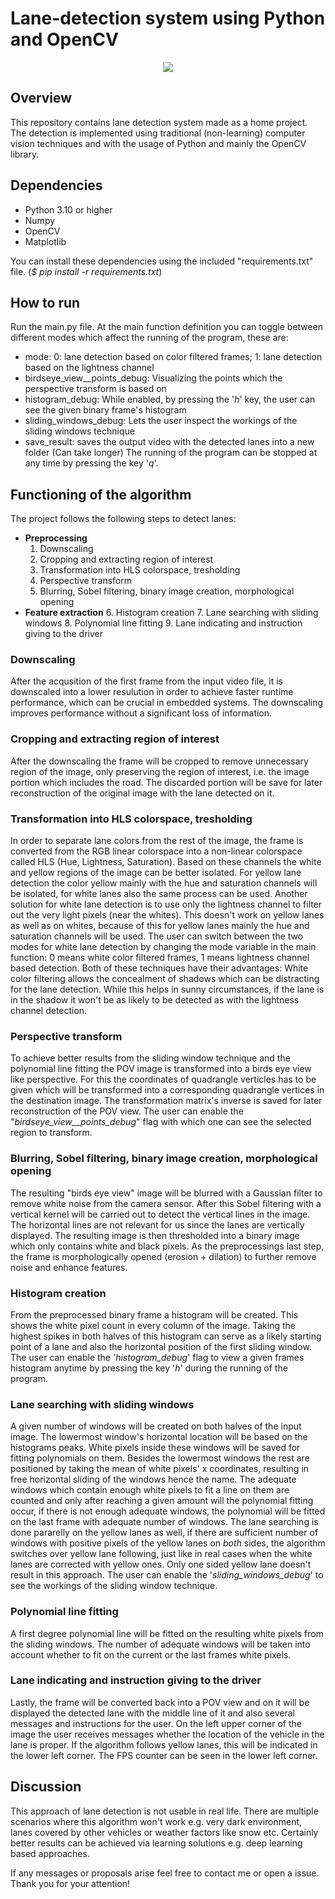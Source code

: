 # Lane-detection system using Python and OpenCV

<p align="center">
    <img src="https://user-images.githubusercontent.com/98428367/211877265-3d5878a8-62fb-41af-8cf2-2613b83a06f2.png">
</p>

## Overview
This repository contains lane detection system made as a home project. The detection is implemented using traditional (non-learning) computer vision techniques and with the usage of Python and mainly the OpenCV library.

## Dependencies

* Python 3.10 or higher
* Numpy
* OpenCV
* Matplotlib

You can install these dependencies using the included "requirements.txt" file. (*$ pip install -r requirements.txt*)

## How to run
Run the main.py file. 
At the main function definition you can toggle between different modes which affect the running of the program, these are:
* mode: 0: lane detection based on color filtered frames; 1: lane detection based on the lightness channel
* birdseye_view__points_debug: Visualizing the points which the perspective transform is based on
* histogram_debug: While enabled, by pressing the '*h*' key, the user can see the given binary frame's histogram
* sliding_windows_debug: Lets the user inspect the workings of the sliding windows technique
* save_result: saves the output video with the detected lanes into a new folder (Can take longer)
The running of the program can be stopped at any time by pressing the key '*q*'.

## Functioning of the algorithm
The project follows the following steps to detect lanes:
* **Preprocessing**
    1. Downscaling
    2. Cropping and extracting region of interest
    3. Transformation into HLS colorspace, tresholding
    4. Perspective transform
    5. Blurring, Sobel filtering, binary image creation, morphological opening
* **Feature extraction**
    6. Histogram creation
    7. Lane searching with sliding windows
    8. Polynomial line fitting
    9. Lane indicating and instruction giving to the driver

### Downscaling
After the acqusition of the first frame from the input video file, it is downscaled into a lower resulution in order to achieve faster runtime performance, which can be crucial in embedded systems. The downscaling improves performance without a significant loss of information.

### Cropping and extracting region of interest
After the downscaling the frame will be cropped to remove unnecessary region of the image, only preserving the region of interest, i.e. the image portion which includes the road. The discarded portion will be save for later reconstruction of the original image with the lane detected on it.

### Transformation into HLS colorspace, tresholding
In order to separate lane colors from the rest of the image, the frame is converted from the RGB linear colorspace into a non-linear colorspace called HLS (Hue, Lightness, Saturation). Based on these channels the white and yellow regions of the image can be better isolated. For yellow lane detection the color yellow mainly with the hue and saturation channels will be isolated, for white lanes also the same process can be used. Another solution for white lane detection is to use only the lightness channel to filter out the very light pixels (near the whites). This doesn't work on yellow lanes as well as on whites, because of this for yellow lanes mainly the hue and saturation channels will be used.
The user can switch between the two modes for white lane detection by changing the mode variable in the main function: 0 means white color filtered frames, 1 means lightness channel based detection. Both of these techniques have their advantages:
White color filtering allows the concealment of shadows which can be distracting for the lane detection. While this helps in sunny circumstances, if the lane is in the shadow it won't be as likely to be detected as with the lightness channel detection.

### Perspective transform
To achieve better results from the sliding window technique and the polynomial line fitting the POV image is transformed into a birds eye view like perspective. For this the coordinates of quadrangle verticles has to be given which will be transformed into a corresponding quadrangle vertices in the destination image.
The transformation matrix's inverse is saved for later reconstruction of the POV view. The user can enable the "*birdseye_view__points_debug*" flag with which one can see the selected region to transform.

### Blurring, Sobel filtering, binary image creation, morphological opening
The resulting "birds eye view" image will be blurred with a Gaussian filter to remove white noise from the camera sensor. After this Sobel filtering with a vertical kernel will be carried out to detect the vertical lines in the image. The horizontal lines are not relevant for us since the lanes are vertically displayed.
The resulting image is then thresholded into a binary image which only contains white and black pixels. As the preprocessings last step, the frame is morphologically opened (erosion + dilation) to further remove noise and enhance features.


### Histogram creation
From the preprocessed binary frame a histogram will be created. This shows the white pixel count in every column of the image. Taking the highest spikes in both halves of this histogram can serve as a likely starting point of a lane and also the horizontal position of the first sliding window.
The user can enable the '*histogram_debug*' flag to view a given frames histogram anytime by pressing the key '*h*' during the running of the program.

### Lane searching with sliding windows
A given number of windows will be created on both halves of the input image. The lowermost window's horizontal location will be based on the histograms peaks. White pixels inside these windows will be saved for fitting polynomials on them. Besides the lowermost windows the rest are positioned by taking the mean of white pixels' x coordinates, resulting in free horizontal sliding of the windows hence the name.
The adequate windows which contain enough white pixels to fit a line on them are counted and only after reaching a given amount will the polynomial fitting occur, if there is not enough adequate windows, the polynomial will be fitted on the last frame with adequate number of windows. The lane searching is done pararelly on the yellow lanes as well, if there are sufficient number of windows with positive pixels of the yellow lanes on *both* sides, the algorithm switches over yellow lane following, just like in real cases when the white lanes are corrected with yellow ones. Only one sided yellow lane doesn't result in this approach.
The user can enable the '*sliding_windows_debug*' to see the workings of the sliding window technique.

### Polynomial line fitting
A first degree polynomial line will be fitted on the resulting white pixels from the sliding windows. The number of adequate windows will be taken into account whether to fit on the current or the last frames white pixels.

### Lane indicating and instruction giving to the driver
Lastly, the frame will be converted back into a POV view and on it will be displayed the detected lane with the middle line of it and also several messages and instructions for the user. On the left upper corner of the image the user receives messages whether the location of the vehicle in the lane is proper. If the algorithm follows yellow lanes, this will be indicated in the lower left corner. The FPS counter can be seen in the lower left corner.

## Discussion
This approach of lane detection is not usable in real life. There are multiple scenarios where this algorithm won't work e.g. very dark environment, lanes covered by other vehicles or weather factors like snow etc. Certainly better results can be achieved via learning solutions e.g. deep learning based approaches.

If any messages or proposals arise feel free to contact me or open a issue.
Thank you for your attention!

